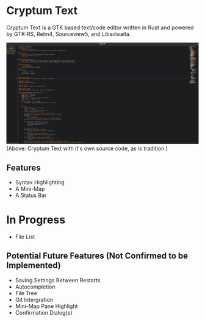 # Cryptum Text

Cryptum Text is a GTK based text/code editor written in Rust and powered by GTK-RS, Relm4, Sourceview5, and Libadwaita.

![A screenshot of Cryptum Text with a file list open, and the main editor content being it's own source code.](./images/cryptum-text-image.png)
(Above: Cryptum Text with it's own source code, as is tradition.)

## Features
- Syntax Highlighting
- A Mini-Map
- A Status Bar

# In Progress
- File List

## Potential Future Features (Not Confirmed to be Implemented)
- Saving Settings Between Restarts
- Autocompletion
- File Tree
- Git Intergration
- Mini-Map Pane Highlight
- Confirmation Dialog(s)